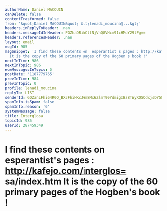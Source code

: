 ```yaml
---
authorName: Daniel MACOUIN
canDelete: false
contentTrasformed: false
from: '&quot;Daniel MACOUIN&quot; &lt;lenadi_moucina@...&gt;'
headers.inReplyToHeader: .nan
headers.messageIdInHeader: PGZhaDRibCttNjVhQGVHcm91cHMuY29tPg==
headers.referencesHeader: .nan
layout: email
msgId: 985
msgSnippet: 'I find these contents on  esperantist s pages : http://kafejo.com/interglossa/index.htm
  It is the copy of the 60 primary pages of the Hogben s book !'
nextInTime: 986
nextInTopic: 986
numMessagesInTopic: 3
postDate: '1187779765'
prevInTime: 984
prevInTopic: 0
profile: lenadi_moucina
replyTo: LIST
senderId: GQZanLFhi64R0Q_BX3FhiHKcJGm8Mx6ZlmT90YdmigIBz8TWyRQSOdxjsDY58pqZe9hqQCHW6abTCfojpVwxkvesoXkRsz8iMbHNcbg1OFcY
spamInfo.isSpam: false
spamInfo.reason: '6'
systemMessage: false
title: Interglosa
topicId: 985
userId: 287459349
---
```


I find these contents on  esperantist's pages :
http://kafejo.com/interglos=
sa/index.htm
It is the copy of the 60 primary pages of the Hogben's book !
=


